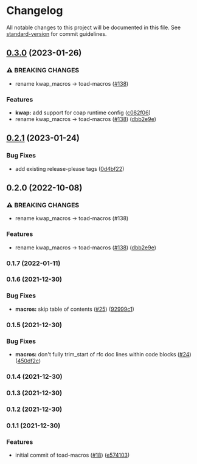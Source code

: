 # Changelog

All notable changes to this project will be documented in this file. See [standard-version](https://github.com/conventional-changelog/standard-version) for commit guidelines.

## [0.3.0](https://github.com/toad-lib/toad/compare/toad-macros-v0.2.1...toad-macros-v0.3.0) (2023-01-26)


### ⚠ BREAKING CHANGES

* rename kwap_macros -> toad-macros ([#138](https://github.com/toad-lib/toad/issues/138))

### Features

* **kwap:** add support for coap runtime config ([c082f06](https://github.com/toad-lib/toad/commit/c082f0696a288d2a2db9b986c3e3eaf2e7a4e8f4))
* rename kwap_macros -&gt; toad-macros ([#138](https://github.com/toad-lib/toad/issues/138)) ([dbb2e9e](https://github.com/toad-lib/toad/commit/dbb2e9e826ea56b4f032cae9f812e224772248dd))

## [0.2.1](https://github.com/toad-lib/toad/compare/toad-macros-v0.2.0...toad-macros-v0.2.1) (2023-01-24)


### Bug Fixes

* add existing release-please tags ([0d4bf22](https://github.com/toad-lib/toad/commit/0d4bf22b37ff0e2e1e5a27b79355fe2cfec80793))

## 0.2.0 (2022-10-08)


### ⚠ BREAKING CHANGES

* rename kwap_macros -> toad-macros (#138)

### Features

* rename kwap_macros -> toad-macros ([#138](https://github.com/clov-coffee/toad/issues/138)) ([dbb2e9e](https://github.com/clov-coffee/toad/commit/dbb2e9e826ea56b4f032cae9f812e224772248dd))

### 0.1.7 (2022-01-11)

### 0.1.6 (2021-12-30)


### Bug Fixes

* **macros:** skip table of contents ([#25](https://github.com/clov-coffee/toad/issues/25)) ([92999c1](https://github.com/clov-coffee/toad/commit/92999c10246949b10a7de5230c477370a1a1a136))

### 0.1.5 (2021-12-30)


### Bug Fixes

* **macros:** don't fully trim_start of rfc doc lines within code blocks ([#24](https://github.com/clov-coffee/toad/issues/24)) ([450df2c](https://github.com/clov-coffee/toad/commit/450df2c78f583f5c9077d255e6224576316df057))

### 0.1.4 (2021-12-30)

### 0.1.3 (2021-12-30)

### 0.1.2 (2021-12-30)

### 0.1.1 (2021-12-30)


### Features

* initial commit of toad-macros ([#18](https://github.com/clov-coffee/toad/issues/18)) ([e574103](https://github.com/clov-coffee/toad/commit/e5741039951922dafb28e9574ac1c394f3ad5e81))
